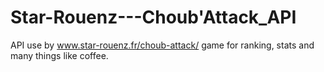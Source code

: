 Star-Rouenz---Choub'Attack_API
======================

API use by www.star-rouenz.fr/choub-attack/ game for ranking, stats and many things like coffee.
